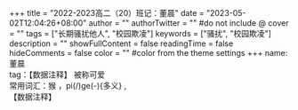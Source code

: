 +++
title = "2022-2023高二（20）班记：董晨"
date = "2023-05-02T12:04:26+08:00"
author = ""
authorTwitter = "" #do not include @
cover = ""
tags = ["长期骚扰他人", "校园欺凌"]
keywords = ["骚扰", "校园欺凌"]
description = ""
showFullContent = false
readingTime = false
hideComments = false
color = "" #color from the theme settings
+++
name: 董晨<br>
tag：【数据注释】<!--打jiao--> 被称可爱<br>
常用词汇：猴 ，pi(/)ge(-){多义} ,<!--打jiao--><br>
【数据注释】<!--Honkai3rd,碧蓝档案,群星玩家--><br>